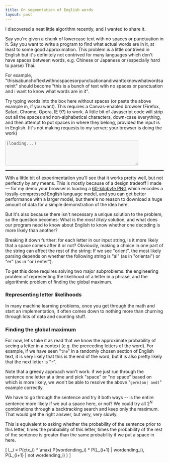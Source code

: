 ```yaml
---
title: On segmentation of English words
layout: post
---
```

<script src="/js/wordseg.js">
</script>

I discovered a neat little algorithm recently, and I wanted to share it.

Say you're given a chunk of lowercase text with no spaces or punctuation in it.
Say you want to write a program to find what actual words are in it, at least
to some good approximation.  This problem is a little contrived in English but
it's definitely not contrived for many languages which don't have spaces
between words, e.g. Chinese or Japanese or (especially hard to parse) Thai.

For example,
"thisisabunchoftextwithnospacesorpunctuationandiwanttoknowwhatwordsareinit"
should become "this is a bunch of text with no spaces or punctuation and i want
to know what words are in it".

Try typing words into the box here without spaces (or paste the above example
in, if you want).  This requires a Canvas-enabled browser (Firefox, Safari,
Chrome, Opera, IE 9?) to work.  A little bit of Javascript code will strip out
all the spaces and non-alphabetical characters, down-case everything, and then
attempt to put spaces in where they belong, provided the input is in English.
(It's not making requests to my server; your browser is doing the work)

<textarea type="text" cols="50" rows="5" id="i" onkeyup="kp();" disabled="true">(loading...)</textarea>
<pre style="border: solid 1px" id="o">
</pre>

With a little bit of experimentation you'll see that it works pretty well, but
not perfectly by any means.  This is mostly because of a design tradeoff I made
&mdash; for my demo your browser is loading a <a
href="/img/langmodel.png">60-kilobyte PNG</a> which encodes a
lossily-compressed English language model, and you can get better performance
with a larger model, but there's no reason to download a huge amount of data
for a simple demonstration of the idea here.

But it's also because there isn't necessary a unique solution to the
problem, so the question becomes: What is the *most likely* solution, and
what does our program need to know about English to know whether one decoding
is more likely than another?

Breaking it down further: for each letter in our input string, is it more
likely that a space comes after it or not?  Obviously, making a choice in one
part of the string can affect the rest of the string: If we see "orient", the
most likely parsing depends on whether the following string is "al" (as in
"oriental") or "er" (as in "or i enter").

To get this done requires solving two major subproblems: the engineering
problem of representing the likelihood of a letter in a phrase, and the
algorithmic problem of finding the global maximum.

### Representing letter likelihoods

In many machine learning problems, once you get through the math and start an
implementation, it often comes down to nothing more than churning through lots
of data and counting stuff.

### Finding the global maximum

For now, let's take it as read that we know the approximate probability of
seeing a letter in a context (e.g. the preceeding letters of the word).  For
example, if we have seen "`the`" in a randomly chosen section of English
text, it is very likely that this is the end of the word, but it is also pretty
likely that the next letter is "`r`".

Note that a greedy approach won't work: if we just run through the sentence one
letter at a time and pick "space" or "no space" based on which is more likely,
we won't be able to resolve the above "`germ(an| and)`" example
correctly.

We have to go through the sentence and try it both ways -- is the entire
sentence more likely if we put a space here, or not?  We could try all
2<sup>N</sup> combinations through a backtracking search and keep only the
maximum.  That would get the right answer, but very, very slowly.

This is equivalent to asking whether the probability of the sentence prior to
this letter, times the probability of this letter, times the probability of the
rest of the sentence is greater than the same probability if we put a space
in here.

\[
  L_i = P(ctx_i) * \max( P(wordending_i) * P(L_{i+1} | wordending_i), P(L_{i+1} | not wordending_i) )
\]


